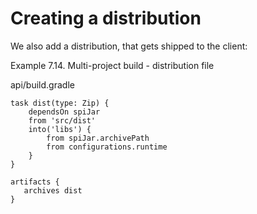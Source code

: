 # Creating a distribution

We also add a distribution, that gets shipped to the client:

Example 7.14. Multi-project build - distribution file

api/build.gradle

    task dist(type: Zip) {
        dependsOn spiJar
        from 'src/dist'
        into('libs') {
            from spiJar.archivePath
            from configurations.runtime
        }
    }

    artifacts {
       archives dist
    }
